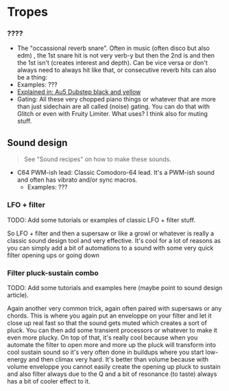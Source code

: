 # Tropes
### ????
- The "occassional reverb snare". Often in music (often disco but also edm) , the 1st snare hit is not very verb-y but then the 2nd is and then the 1st isn't (creates interest and depth). Can be vice versa or don't always need to always hit like that, or consecutive reverb hits can also be a thing:
- Examples: ???
- [Explained in: Au5 Dubstep black and yellow](https://www.youtube.com/watch?v=oLBqmi0ot_g)
- Gating: All these very chopped piano things or whatever that are more than just sidechain are all called (noise) gating. You can do that with Glitch or even with Fruity Limiter. What uses? I think also for muting stuff.

## Sound design
> See "Sound recipes" on how to make these sounds.

- C64 PWM-ish lead: Classic Comodoro-64 lead. It's a PWM-ish sound and often has vibrato and/or sync macros.
  - Examples: ???

### LFO + filter
TODO: Add some tutorials or examples of classic LFO + filter stuff.

So LFO + filter and then a supersaw or like a growl or whatever is really a classic sound design tool and very effective. It's cool for a lot of reasons as you can simply add a bit of automations to a sound with some very quick filter opening ups or going down

### Filter pluck-sustain combo
TODO: Add some tutorials and examples here (maybe point to sound design article).

Again another very common trick, again often paired with supersaws or any chords. This is where you again put an enveloppe on your filter and let it close up real fast so that the sound gets muted which creates a sort of pluck. You can then add some transient processors or whatever to make it even more plucky. On top of that, it's really cool because when you automate the filter to open more and more up the pluck will transform into cool sustain sound so it's very often done in buildups where you start low-energy and then climax very hard. It's better than volume because with volume enveloppe you cannot easily create the opening up pluck to sustain and also filter always due to the Q and a bit of resonance (to taste) always has a bit of cooler effect to it.
